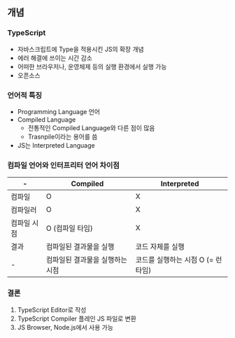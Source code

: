 ## 개념

### TypeScript

- 자바스크립트에 Type을 적용시킨 JS의 확장 개념
- 에러 해결에 쓰이는 시간 감소
- 어떠한 브라우저나, 운영체제 등의 실행 환경에서 실행 가능
- 오픈소스

### 언어적 특징

- Programming Language 언어
- Compiled Language
    - 전통적인 Compiled Language와 다른 점이 많음
    - Trasnpile이라는 용어를 씀
- JS는 Interpreted Language

### 컴파일 언어와 인터프리터 언어 차이점

&#45; | Compiled | Interpreted
--|--|--
컴파일 | O | X
컴파일러 | O | X
컴파일 시점 | O (컴파일 타임) | X
결과 | 컴파일된 결과물을 실행 |코드 자체를 실행
&#45; | 컴파일된 결과물을 실행하는 시점 | 코드를 실행하는 시점 O (= 런타임)

### 결론

1. TypeScript Editor로 작성
2. TypeScript Compiler 플레인 JS 파일로 변환
3. JS Browser, Node.js에서 사용 가능
